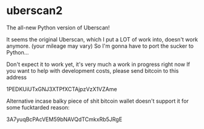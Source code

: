 # uberscan2
The all-new Python version of Uberscan!

It seems the original Uberscan, which I put a LOT of work into, doesn't work anymore. (your mileage may vary)
So I'm gonna have to port the sucker to Python...

Don't expect it to work yet, it's very much a work in progress right now
If you want to help with development costs, please send bitcoin to this address

1PEDKUiUTxGNJ3XTPfXCTAjpzVzX1VZAme

Alternative incase balky piece of shit bitcoin wallet doesn't support it for some fucktarded reason:

3A7yuqBcPAcVEM59bNAVQdTCmkxRb5JRgE
